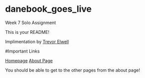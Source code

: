danebook_goes_live
==================

Week 7 Solo Assignment

This is your README!

Implimentation by [Trevor Elwell](http://trevorelwell.me)

#Important Links

[Homepage](https://fierce-stream-1185.herokuapp.com)
[About Page](https://fierce-stream-1185.herokuapp.com/static_pages/about)

You should be able to get to the other pages from the about page!